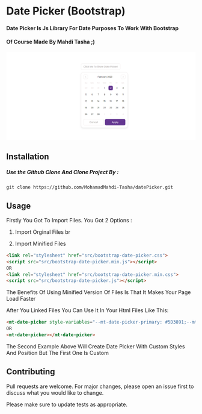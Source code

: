 # Date Picker (Bootstrap)

#### Date Picker Is Js Library For Date Purposes To Work With Bootstrap
#### Of Course Made By Mahdi Tasha ;)
![alt text](assets/base/img/img-radme.PNG)
## Installation

##### Use the Github Clone And Clone Project By :
```
git clone https://github.com/MohamadMahdi-Tasha/datePicker.git
```
## Usage
Firstly You Got To Import Files. You Got 2 Options :

1) Import Orginal Files br

2) Import Minified Files

```Html
<link rel="stylesheet" href="src/bootstrap-date-picker.css">
<script src="src/bootstrap-date-picker.min.js"></script>
OR
<link rel="stylesheet" href="src/bootstrap-date-picker.min.css">
<script src="src/bootstrap-date-picker.js"></script>
```

The Benefits Of Using Minified Version Of Files Is That It Makes Your Page Load Faster

After You Linked Files You Can Use It In Your Html Files Like This:

```Html
<mt-date-picker style-variables="--mt-date-picker-primary: #5D3891;--mt-date-picker-darker-primary: #3c245d;--mt-date-picker-secondary: #E8E2E2;--mt-date-picker-darker-secondary: #a4a0a0;--mt-date-picker-shadow: 0 5px 10px rgba(0,0,0,.08);--mt-date-picker-font-family:Poppins, sans-serif !important" date-picker-position="center"></mt-date-picker>
OR
<mt-date-picker></mt-date-picker>
```

The Second Example Above Will Create Date Picker With Custom Styles And Position
But The First One Is Custom 

## Contributing

Pull requests are welcome. For major changes, please open an issue first
to discuss what you would like to change.

Please make sure to update tests as appropriate.